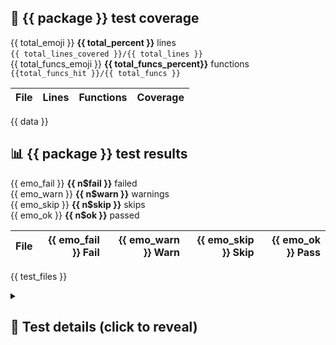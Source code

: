 ## 🔬 {{ package }} test coverage

{{ total_emoji }} **{{ total_percent }}** lines \
`{{ total_lines_covered }}/{{ total_lines }}` &emsp; \
{{ total_funcs_emoji }} **{{ total_funcs_percent}}** functions \
`{{total_funcs_hit }}/{{ total_funcs }}`

| File | Lines | Functions | Coverage |
|:-----|------:|----------:|---------:|
{{ data }}

## 📊 {{ package }} test results

{{ emo_fail }} **{{ n$fail }}** failed &emsp; \
{{ emo_warn }} **{{ n$warn }}** warnings &emsp; \
{{ emo_skip }} **{{ n$skip }}** skips &emsp; \
{{ emo_ok }} **{{ n$ok }}** passed

| File | {{ emo_fail }} Fail | {{ emo_warn }} Warn | {{ emo_skip }} Skip | {{ emo_ok }} Pass |
|:-----|-----:|-----:|-----:|-----:|
{{ test_files }}

<details>
<summary>

## 🧪 Test details (click to reveal)

</summary>

| File | Test | {{ emo_fail }} Fail | {{ emo_warn }} Warn | {{ emo_skip }} Skip | {{ emo_ok }} Pass |
|:-----|:-----|-----:|-----:|-----:|-----:|
{{ test_details }}

</details>

